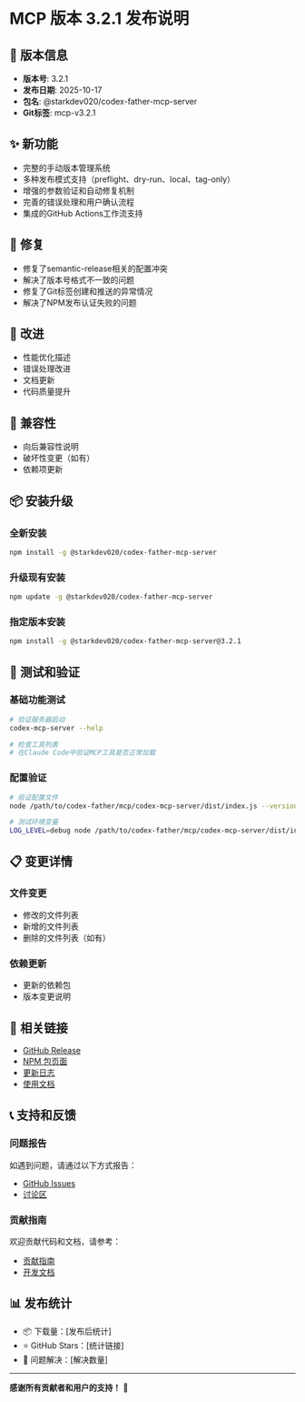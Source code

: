 # MCP 版本 3.2.1 发布说明

## 🎯 版本信息
- **版本号**: 3.2.1
- **发布日期**: 2025-10-17
- **包名**: @starkdev020/codex-father-mcp-server
- **Git标签**: mcp-v3.2.1

## ✨ 新功能
- 完整的手动版本管理系统
- 多种发布模式支持（preflight、dry-run、local、tag-only）
- 增强的参数验证和自动修复机制
- 完善的错误处理和用户确认流程
- 集成的GitHub Actions工作流支持

## 🐛 修复
- 修复了semantic-release相关的配置冲突
- 解决了版本号格式不一致的问题
- 修复了Git标签创建和推送的异常情况
- 解决了NPM发布认证失败的问题

## 🔧 改进
- 性能优化描述
- 错误处理改进
- 文档更新
- 代码质量提升

## 🔄 兼容性
- 向后兼容性说明
- 破坏性变更（如有）
- 依赖项更新

## 📦 安装升级

### 全新安装
```bash
npm install -g @starkdev020/codex-father-mcp-server
```

### 升级现有安装
```bash
npm update -g @starkdev020/codex-father-mcp-server
```

### 指定版本安装
```bash
npm install -g @starkdev020/codex-father-mcp-server@3.2.1
```

## 🧪 测试和验证

### 基础功能测试
```bash
# 验证服务器启动
codex-mcp-server --help

# 检查工具列表
# 在Claude Code中验证MCP工具是否正常加载
```

### 配置验证
```bash
# 验证配置文件
node /path/to/codex-father/mcp/codex-mcp-server/dist/index.js --version

# 测试环境变量
LOG_LEVEL=debug node /path/to/codex-father/mcp/codex-mcp-server/dist/index.js
```

## 📋 变更详情

### 文件变更
- 修改的文件列表
- 新增的文件列表
- 删除的文件列表（如有）

### 依赖更新
- 更新的依赖包
- 版本变更说明

## 🔗 相关链接

- [GitHub Release](https://github.com/yuanyuanyuan/codex-father/releases/tag/mcp-v3.2.1)
- [NPM 包页面](https://www.npmjs.com/package/@starkdev020/codex-father-mcp-server/v/3.2.1)
- [更新日志](../../CHANGELOG.md)
- [使用文档](../user/mcp/README.md)

## 📞 支持和反馈

### 问题报告
如遇到问题，请通过以下方式报告：
- [GitHub Issues](https://github.com/yuanyuanyuan/codex-father/issues)
- [讨论区](https://github.com/yuanyuanyuan/codex-father/discussions)

### 贡献指南
欢迎贡献代码和文档，请参考：
- [贡献指南](../../CONTRIBUTING.md)
- [开发文档](../developer/README.md)

## 📊 发布统计

- 📦 下载量：[发布后统计]
- ⭐ GitHub Stars：[统计链接]
- 🐛 问题解决：[解决数量]

---

**感谢所有贡献者和用户的支持！** 🎉